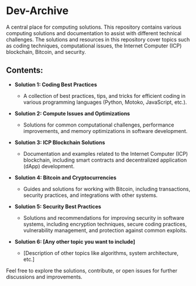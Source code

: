 # Dev-Archive

A central place for computing solutions. This repository contains various computing solutions and documentation to assist with different technical challenges. The solutions and resources in this repository cover topics such as coding techniques, computational issues, the Internet Computer (ICP) blockchain, Bitcoin, and security.

## Contents:

- **Solution 1: Coding Best Practices**
  - A collection of best practices, tips, and tricks for efficient coding in various programming languages (Python, Motoko, JavaScript, etc.).

- **Solution 2: Compute Issues and Optimizations**
  - Solutions for common computational challenges, performance improvements, and memory optimizations in software development.

- **Solution 3: ICP Blockchain Solutions**
  - Documentation and examples related to the Internet Computer (ICP) blockchain, including smart contracts and decentralized application (dApp) development.

- **Solution 4: Bitcoin and Cryptocurrencies**
  - Guides and solutions for working with Bitcoin, including transactions, security practices, and integrations with other systems.

- **Solution 5: Security Best Practices**
  - Solutions and recommendations for improving security in software systems, including encryption techniques, secure coding practices, vulnerability management, and protection against common exploits.

- **Solution 6: [Any other topic you want to include]**
  - [Description of other topics like algorithms, system architecture, etc.]

Feel free to explore the solutions, contribute, or open issues for further discussions and improvements.
